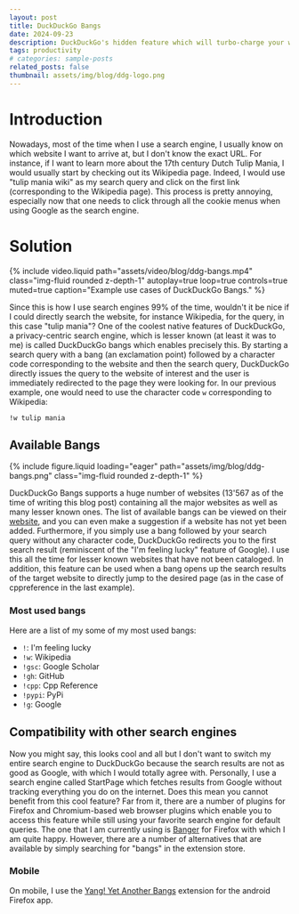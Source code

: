 ```yaml
---
layout: post
title: DuckDuckGo Bangs
date: 2024-09-23
description: DuckDuckGo's hidden feature which will turbo-charge your web searching
tags: productivity
# categories: sample-posts
related_posts: false
thumbnail: assets/img/blog/ddg-logo.png
---
```

# Introduction
Nowadays, most of the time when I use a search engine, I usually know on which website I want to arrive at, but I don't know the exact URL. For instance, if I want to learn more about the 17th century Dutch Tulip Mania, I would usually start by checking out its Wikipedia page. Indeed, I would use "tulip mania wiki" as my search query and click on the first link (corresponding to the Wikipedia page). This process is pretty annoying, especially now that one needs to click through all the cookie menus when using Google as the search engine.
# Solution
{% include video.liquid path="assets/video/blog/ddg-bangs.mp4" class="img-fluid rounded z-depth-1" autoplay=true loop=true controls=true muted=true caption="Example use cases of DuckDuckGo Bangs." %}

Since this is how I use search engines 99% of the time, wouldn't it be nice if I could directly search the website, for instance Wikipedia, for the query, in this case "tulip mania"? One of the coolest native features of DuckDuckGo, a privacy-centric search engine, which is lesser known (at least it was to me) is called DuckDuckGo bangs which enables precisely this. By starting a search query with a bang (an exclamation point) followed by a character code corresponding to the website and then the search query, DuckDuckGo directly issues the query to the website of interest and the user is immediately redirected to the page they were looking for. In our previous example, one would need to use the character code `w` corresponding to Wikipedia:
```text
!w tulip mania
```
## Available Bangs
 {% include figure.liquid loading="eager" path="assets/img/blog/ddg-bangs.png" class="img-fluid rounded z-depth-1" %}

DuckDuckGo Bangs supports a huge number of websites (13'567 as of the time of writing this blog post) containing all the major websites as well as many lesser known ones. The list of available bangs can be viewed on their [website](https://duckduckgo.com/bangs), and you can even make a suggestion if a website has not yet been added.
Furthermore, if you simply use a bang followed by your search query without any character code, DuckDuckGo redirects you to the first search result (reminiscent of the "I'm feeling lucky" feature of Google). I use this all the time for lesser known websites that have not been cataloged. In addition, this feature can be used when a bang opens up the search results of the target website to directly jump to the desired page (as in the case of cppreference in the last example).
### Most used bangs
Here are a list of my some of my most used bangs:
- `!`: I'm feeling lucky
- `!w`: Wikipedia
- `!gsc`: Google Scholar
- `!gh`: GitHub
- `!cpp`: Cpp Reference
- `!pypi`: PyPi
- `!g`: Google

## Compatibility with other search engines
Now you might say, this looks cool and all but I don't want to switch my entire search engine to DuckDuckGo because the search results are not as good as Google, with which I would totally agree with. Personally, I use a search engine called StartPage which fetches results from Google without tracking everything you do on the internet. Does this mean you cannot benefit from this cool feature? Far from it, there are a number of plugins for Firefox and Chromium-based web browser plugins which enable you to access this feature while still using your favorite search engine for default queries. The one that I am currently using is [Banger](https://addons.mozilla.org/en-US/firefox/addon/banger/) for Firefox with which I am quite happy. However, there are a number of alternatives that are available by simply searching for "bangs" in the extension store.

### Mobile
On mobile, I use the [Yang! Yet Another Bangs](https://addons.mozilla.org/en-US/firefox/addon/yang-addon/) extension for the android Firefox app.

